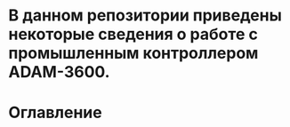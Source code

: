 # В данном репозитории приведены некоторые сведения о работе с промышленным контроллером ADAM-3600.

# Оглавление
[## 1. Доступ в Интернет через хост Windows 10]: https://github.com/Rashid-S/ADAM-3600/wiki/1.-%D0%94%D0%BE%D1%81%D1%82%D1%83%D0%BF-%D0%B2-%D0%98%D0%BD%D1%82%D0%B5%D1%80%D0%BD%D0%B5%D1%82-%D1%87%D0%B5%D1%80%D0%B5%D0%B7-%D1%85%D0%BE%D1%81%D1%82-Windows-10.
